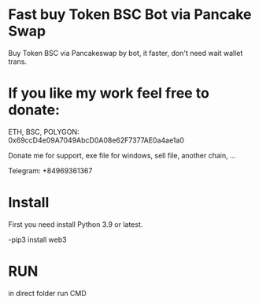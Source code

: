 # Fast buy Token BSC Bot via Pancake Swap
Buy Token BSC via Pancakeswap by bot, it faster, don't need wait wallet trans.

# If you like my work feel free to donate:
ETH, BSC, POLYGON: 0x69ccD4e09A7049AbcD0A08e62F7377AE0a4ae1a0

Donate me for support, exe file for windows, sell file, another chain, ...  

Telegram: +84969361367


# Install

First you need install Python 3.9 or latest.

-pip3 install web3

# RUN
in direct folder run CMD
